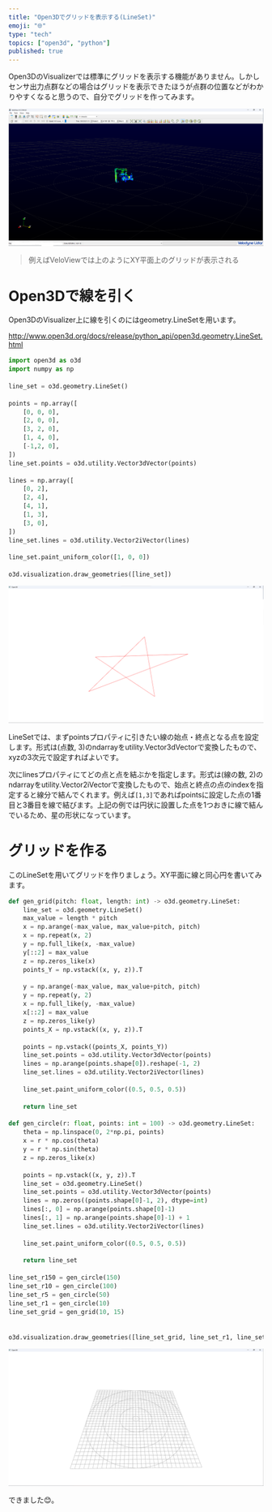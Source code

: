 ```yaml
---
title: "Open3Dでグリッドを表示する(LineSet)"
emoji: "🌐"
type: "tech"
topics: ["open3d", "python"]
published: true
---
```


Open3DのVisualizerでは標準にグリッドを表示する機能がありません。しかしセンサ出力点群などの場合はグリッドを表示できたほうが点群の位置などがわかりやすくなると思うので、自分でグリッドを作ってみます。

![](/images/open3d-grid-2023-03-14-23-00-00.png)

> 例えばVeloViewでは上のようにXY平面上のグリッドが表示される

# Open3Dで線を引く

Open3DのVisualizer上に線を引くのにはgeometry.LineSetを用います。

http://www.open3d.org/docs/release/python_api/open3d.geometry.LineSet.html

```python
import open3d as o3d
import numpy as np

line_set = o3d.geometry.LineSet()

points = np.array([
    [0, 0, 0],
    [2, 0, 0],
    [3, 2, 0],
    [1, 4, 0],
    [-1,2, 0],
])
line_set.points = o3d.utility.Vector3dVector(points)

lines = np.array([
    [0, 2],
    [2, 4],
    [4, 1],
    [1, 3],
    [3, 0],
])
line_set.lines = o3d.utility.Vector2iVector(lines)

line_set.paint_uniform_color([1, 0, 0])

o3d.visualization.draw_geometries([line_set])
```

![](/images/open3d-grid-2023-03-14-23-14-27.png)

LineSetでは、まずpointsプロパティに引きたい線の始点・終点となる点を設定します。形式は(点数, 3)のndarrayをutility.Vector3dVectorで変換したもので、xyzの3次元で設定すればよいです。

次にlinesプロパティにてどの点と点を結ぶかを指定します。形式は(線の数, 2)のndarrayをutility.Vector2iVectorで変換したもので、始点と終点の点のindexを指定すると線分で結んでくれます。例えば`[1,3]`であればpointsに設定した点の1番目と3番目を線で結びます。上記の例では円状に設置した点を1つおきに線で結んでいるため、星の形状になっています。

# グリッドを作る

このLineSetを用いてグリッドを作りましょう。XY平面に線と同心円を書いてみます。

```python
def gen_grid(pitch: float, length: int) -> o3d.geometry.LineSet:
    line_set = o3d.geometry.LineSet()
    max_value = length * pitch
    x = np.arange(-max_value, max_value+pitch, pitch)
    x = np.repeat(x, 2)
    y = np.full_like(x, -max_value)
    y[::2] = max_value
    z = np.zeros_like(x)
    points_Y = np.vstack((x, y, z)).T

    y = np.arange(-max_value, max_value+pitch, pitch)
    y = np.repeat(y, 2)
    x = np.full_like(y, -max_value)
    x[::2] = max_value
    z = np.zeros_like(y)
    points_X = np.vstack((x, y, z)).T

    points = np.vstack((points_X, points_Y))
    line_set.points = o3d.utility.Vector3dVector(points)
    lines = np.arange(points.shape[0]).reshape(-1, 2)
    line_set.lines = o3d.utility.Vector2iVector(lines)

    line_set.paint_uniform_color((0.5, 0.5, 0.5))

    return line_set

def gen_circle(r: float, points: int = 100) -> o3d.geometry.LineSet:
    theta = np.linspace(0, 2*np.pi, points)
    x = r * np.cos(theta)
    y = r * np.sin(theta)
    z = np.zeros_like(x)

    points = np.vstack((x, y, z)).T
    line_set = o3d.geometry.LineSet()
    line_set.points = o3d.utility.Vector3dVector(points)
    lines = np.zeros((points.shape[0]-1, 2), dtype=int)
    lines[:, 0] = np.arange(points.shape[0]-1)
    lines[:, 1] = np.arange(points.shape[0]-1) + 1
    line_set.lines = o3d.utility.Vector2iVector(lines)

    line_set.paint_uniform_color((0.5, 0.5, 0.5))

    return line_set

line_set_r150 = gen_circle(150)
line_set_r10 = gen_circle(100)
line_set_r5 = gen_circle(50)
line_set_r1 = gen_circle(10)
line_set_grid = gen_grid(10, 15)


o3d.visualization.draw_geometries([line_set_grid, line_set_r1, line_set_r5, line_set_r10, line_set_r150])
```

![](/images/open3d-display-grid-2023-03-14-23-53-33.png)

できました😊。

